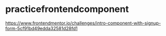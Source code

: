 # practicefrontendcomponent
https://www.frontendmentor.io/challenges/intro-component-with-signup-form-5cf91bd49edda32581d28fd1
